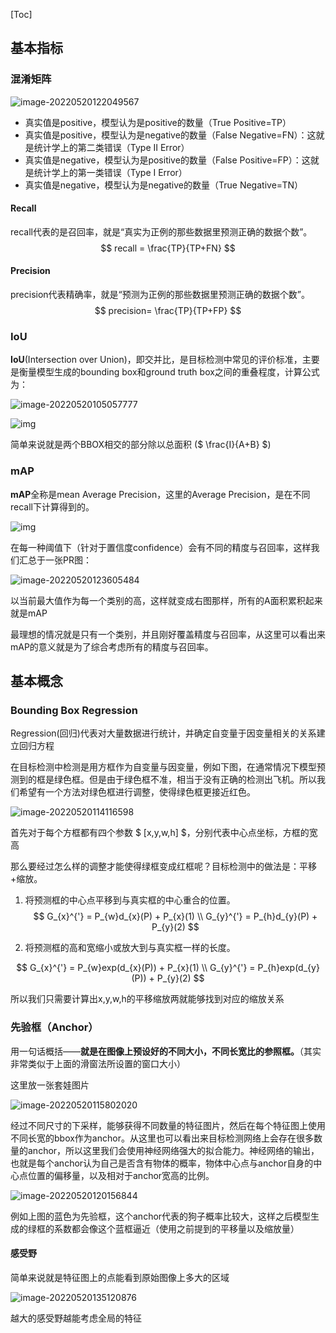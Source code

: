 [Toc]

## 基本指标

### 混淆矩阵

![image-20220520122049567](图像检测基础.assets/image-20220520122049567.png)

- 真实值是positive，模型认为是positive的数量（True Positive=TP）
- 真实值是positive，模型认为是negative的数量（False Negative=FN）：这就是统计学上的第二类错误（Type II Error）
- 真实值是negative，模型认为是positive的数量（False Positive=FP）：这就是统计学上的第一类错误（Type I Error）
- 真实值是negative，模型认为是negative的数量（True Negative=TN）

#### Recall

recall代表的是召回率，就是“真实为正例的那些数据里预测正确的数据个数”。
$$
recall = \frac{TP}{TP+FN}
$$

#### Precision

precision代表精确率，就是“预测为正例的那些数据里预测正确的数据个数”。
$$
precision= \frac{TP}{TP+FP}
$$

### IoU

**IoU**(Intersection over Union)，即交并比，是目标检测中常见的评价标准，主要是衡量模型生成的bounding box和ground truth box之间的重叠程度，计算公式为：

![image-20220520105057777](图像检测基础.assets/image-20220520105057777.png)

![img](图像检测基础.assets/20210311110151825-16530154958802.png)

简单来说就是两个BBOX相交的部分除以总面积 ($ \frac{I}{A+B} $)



### mAP

**mAP**全称是mean Average Precision，这里的Average Precision，是在不同recall下计算得到的。

![img](图像检测基础.assets/watermark,type_ZmFuZ3poZW5naGVpdGk,shadow_10,text_aHR0cHM6Ly9ibG9nLmNzZG4ubmV0L3BlbmdjaGVuZ2xpdQ==,size_16,color_FFFFFF,t_70.png)

在每一种阈值下（针对于置信度confidence）会有不同的精度与召回率，这样我们汇总于一张PR图：

![image-20220520123605484](图像检测基础.assets/image-20220520123605484.png)

以当前最大值作为每一个类别的高，这样就变成右图那样，所有的A面积累积起来就是mAP

最理想的情况就是只有一个类别，并且刚好覆盖精度与召回率，从这里可以看出来mAP的意义就是为了综合考虑所有的精度与召回率。



## 基本概念

### Bounding Box Regression

Regression(回归)代表对大量数据进行统计，并确定自变量于因变量相关的关系建立回归方程

在目标检测中检测是用方框作为自变量与因变量，例如下图，在通常情况下模型预测到的框是绿色框。但是由于绿色框不准，相当于没有正确的检测出飞机。所以我们希望有一个方法对绿色框进行调整，使得绿色框更接近红色。

![image-20220520114116598](图像检测基础.assets/image-20220520114116598.png)

首先对于每个方框都有四个参数 $ [x,y,w,h] $，分别代表中心点坐标，方框的宽高

 那么要经过怎么样的调整才能使得绿框变成红框呢？目标检测中的做法是：平移+缩放。

1. 将预测框的中心点平移到与真实框的中心重合的位置。
   $$
   G_{x}^{'} = P_{w}d_{x}(P) + P_{x}(1) \\
   G_{y}^{'} = P_{h}d_{y}(P) + P_{y}(2)
   $$
   
2. 将预测框的高和宽缩小或放大到与真实框一样的长度。

$$
G_{x}^{'} = P_{w}exp(d_{x}(P)) + P_{x}(1) \\
G_{y}^{'} = P_{h}exp(d_{y}(P)) + P_{y}(2)
$$

所以我们只需要计算出x,y,w,h的平移缩放两就能够找到对应的缩放关系



### 先验框（Anchor）

用一句话概括——**就是在图像上预设好的不同大小，不同长宽比的参照框。**（其实非常类似于上面的滑窗法所设置的窗口大小）

这里放一张套娃图片

![image-20220520115802020](图像检测基础.assets/image-20220520115802020.png)

经过不同尺寸的下采样，能够获得不同数量的特征图片，然后在每个特征图上使用不同长宽的bbox作为anchor。从这里也可以看出来目标检测网络上会存在很多数量的anchor，所以这里我们会使用神经网络强大的拟合能力。神经网络的输出，也就是每个anchor认为自己是否含有物体的概率，物体中心点与anchor自身的中心点位置的偏移量，以及相对于anchor宽高的比例。

![image-20220520120156844](图像检测基础.assets/image-20220520120156844.png)

例如上图的蓝色为先验框，这个anchor代表的狗子概率比较大，这样之后模型生成的绿框的系数都会像这个蓝框逼近（使用之前提到的平移量以及缩放量）



#### 感受野

简单来说就是特征图上的点能看到原始图像上多大的区域

![image-20220520135120876](图像检测基础.assets/image-20220520135120876.png)

越大的感受野越能考虑全局的特征
